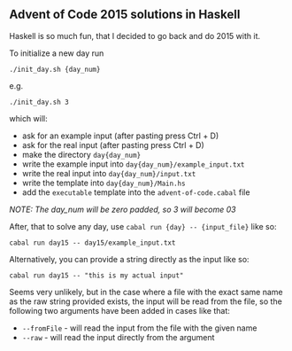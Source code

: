 ## Advent of Code 2015 solutions in Haskell
Haskell is so much fun, that I decided to go back and do 2015 with it.

To initialize a new day run

```
./init_day.sh {day_num}
```

e.g.

```
./init_day.sh 3
```

which will:

- ask for an example input (after pasting press Ctrl + D)
- ask for the real input (after pasting press Ctrl + D)
- make the directory `day{day_num}`
- write the example input into `day{day_num}/example_input.txt`
- write the real input into `day{day_num}/input.txt`
- write the template into `day{day_num}/Main.hs`
- add the `executable` template into the `advent-of-code.cabal` file

*NOTE: The day_num will be zero padded, so 3 will become 03*

After, that to solve any day, use `cabal run {day} -- {input_file}` like so:

```
cabal run day15 -- day15/example_input.txt
```

Alternatively, you can provide a string directly as the input like so:

```
cabal run day15 -- "this is my actual input"
```

Seems very unlikely, but in the case where a file with the exact same name as
the raw string provided exists, the input will be read from the file, so the
following two arguments have been added in cases like that:

- `--fromFile` - will read the input from the file with the given name
- `--raw` - will read the input directly from the argument
